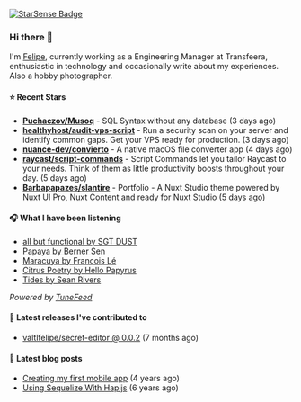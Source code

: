 <a href="https://starsense.app/developer-types" target="_blank"><img src="https://starsense.app/api/badge/?user=valtlfelipe" alt="StarSense Badge"></a>

### Hi there 👋

I'm [Felipe](https://felipevm.com), currently working as a Engineering Manager at Transfeera, enthusiastic in technology and occasionally write about my experiences. Also a hobby photographer.

#### ⭐ Recent Stars
- **[Puchaczov/Musoq](https://github.com/Puchaczov/Musoq)** - SQL Syntax without any database (3 days ago)
- **[healthyhost/audit-vps-script](https://github.com/healthyhost/audit-vps-script)** - Run a security scan on your server and identify common gaps. Get your VPS ready for production. (3 days ago)
- **[nuance-dev/convierto](https://github.com/nuance-dev/convierto)** - A native macOS file converter app (4 days ago)
- **[raycast/script-commands](https://github.com/raycast/script-commands)** - Script Commands let you tailor Raycast to your needs. Think of them as little productivity boosts throughout your day. (5 days ago)
- **[Barbapapazes/slantire](https://github.com/Barbapapazes/slantire)** - Portfolio - A Nuxt Studio theme powered by Nuxt UI Pro, Nuxt Content and ready for Nuxt Studio (5 days ago)

#### 🎧 What I have been listening
- [all but functional by SGT DUST](https://open.spotify.com/track/6PLMQdkv3zZpsFgrzcpJP4)
- [Papaya by Berner Sen](https://open.spotify.com/track/0tSTeua23wX6TkjhcjLLv6)
- [Maracuya by Francois Lé](https://open.spotify.com/track/3deuB8Du6B94k0BqGUJYnd)
- [Citrus Poetry by Hello Papyrus](https://open.spotify.com/track/4eT6jga0NpRdbA2g17ZnhC)
- [Tides by Sean Rivers](https://open.spotify.com/track/1NNgxiHHC21Kos3LeKT92V)

_Powered by [TuneFeed](https://tunefeed.app?ref=valtlfelipe-gh-profile)_ 

#### 🚀 Latest releases I've contributed to


- [valtlfelipe/secret-editor @ 0.0.2](https://github.com/valtlfelipe/secret-editor/releases/tag/0.0.2) (7 months ago)

#### 📄 Latest blog posts
- [Creating my first mobile app](https://felipevm.com/posts/creating-my-first-mobile-app/) (4 years ago)
- [Using Sequelize With Hapijs](https://felipevm.com/posts/using-sequelize-with-hapijs/) (6 years ago)
